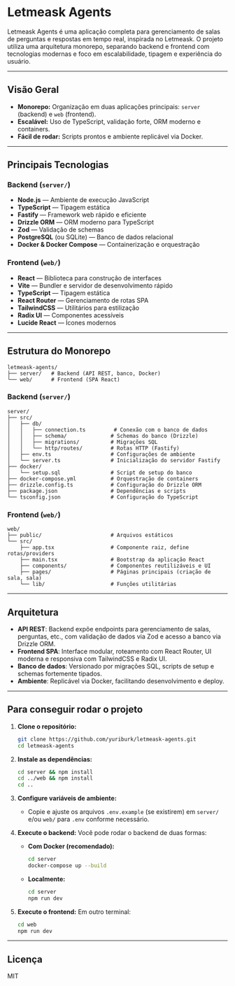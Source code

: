 # Letmeask Agents

Letmeask Agents é uma aplicação completa para gerenciamento de salas de perguntas e respostas em tempo real, inspirada no Letmeask. O projeto utiliza uma arquitetura monorepo, separando backend e frontend com tecnologias modernas e foco em escalabilidade, tipagem e experiência do usuário.

---

## Visão Geral

- **Monorepo:** Organização em duas aplicações principais: `server` (backend) e `web` (frontend).
- **Escalável:** Uso de TypeScript, validação forte, ORM moderno e containers.
- **Fácil de rodar:** Scripts prontos e ambiente replicável via Docker.

---

## Principais Tecnologias

### Backend (`server/`)
- **Node.js** — Ambiente de execução JavaScript
- **TypeScript** — Tipagem estática
- **Fastify** — Framework web rápido e eficiente
- **Drizzle ORM** — ORM moderno para TypeScript
- **Zod** — Validação de schemas
- **PostgreSQL** (ou SQLite) — Banco de dados relacional
- **Docker & Docker Compose** — Containerização e orquestração

### Frontend (`web/`)
- **React** — Biblioteca para construção de interfaces
- **Vite** — Bundler e servidor de desenvolvimento rápido
- **TypeScript** — Tipagem estática
- **React Router** — Gerenciamento de rotas SPA
- **TailwindCSS** — Utilitários para estilização
- **Radix UI** — Componentes acessíveis
- **Lucide React** — Ícones modernos

---

## Estrutura do Monorepo

```
letmeask-agents/
├── server/   # Backend (API REST, banco, Docker)
└── web/      # Frontend (SPA React)
```

### Backend (`server/`)
```
server/
├── src/
│   ├── db/
│   │   ├── connection.ts         # Conexão com o banco de dados
│   │   ├── schema/              # Schemas do banco (Drizzle)
│   │   ├── migrations/          # Migrações SQL
│   │   └── http/routes/         # Rotas HTTP (Fastify)
│   ├── env.ts                   # Configurações de ambiente
│   └── server.ts                # Inicialização do servidor Fastify
├── docker/
│   └── setup.sql                # Script de setup do banco
├── docker-compose.yml           # Orquestração de containers
├── drizzle.config.ts            # Configuração do Drizzle ORM
├── package.json                 # Dependências e scripts
└── tsconfig.json                # Configuração do TypeScript
```

### Frontend (`web/`)
```
web/
├── public/                      # Arquivos estáticos
└── src/
    ├── app.tsx                  # Componente raiz, define rotas/providers
    ├── main.tsx                 # Bootstrap da aplicação React
    ├── components/              # Componentes reutilizáveis e UI
    ├── pages/                   # Páginas principais (criação de sala, sala)
    └── lib/                     # Funções utilitárias
```

---

## Arquitetura

- **API REST**: Backend expõe endpoints para gerenciamento de salas, perguntas, etc., com validação de dados via Zod e acesso a banco via Drizzle ORM.
- **Frontend SPA**: Interface modular, roteamento com React Router, UI moderna e responsiva com TailwindCSS e Radix UI.
- **Banco de dados**: Versionado por migrações SQL, scripts de setup e schemas fortemente tipados.
- **Ambiente**: Replicável via Docker, facilitando desenvolvimento e deploy.

---

## Para conseguir rodar o projeto

1. **Clone o repositório:**
   ```sh
   git clone https://github.com/yuriburk/letmeask-agents.git
   cd letmeask-agents
   ```

2. **Instale as dependências:**
   ```sh
   cd server && npm install
   cd ../web && npm install
   cd ..
   ```

3. **Configure variáveis de ambiente:**
   - Copie e ajuste os arquivos `.env.example` (se existirem) em `server/` e/ou `web/` para `.env` conforme necessário.

4. **Execute o backend:**
   Você pode rodar o backend de duas formas:
   - **Com Docker (recomendado):**
     ```sh
     cd server
     docker-compose up --build
     ```
   - **Localmente:**
     ```sh
     cd server
     npm run dev
     ```

5. **Execute o frontend:**
   Em outro terminal:
   ```sh
   cd web
   npm run dev
   ```

---

## Licença

MIT